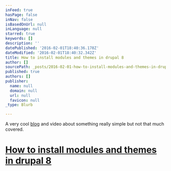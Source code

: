 ```yaml
---
inFeed: true
hasPage: false
inNav: false
isBasedOnUrl: null
inLanguage: null
starred: true
keywords: []
description: ''
datePublished: '2016-02-01T18:40:36.178Z'
dateModified: '2016-02-01T18:40:32.342Z'
title: How to install modules and themes in drupal 8
author: []
sourcePath: _posts/2016-02-01-how-to-install-modules-and-themes-in-drupal-8.md
published: true
authors: []
publisher:
  name: null
  domain: null
  url: null
  favicon: null
_type: Blurb

---
```

A very cool [blog][0] and video about something really simple but not that much covered. 

# [How to install modules and themes in drupal 8][0]

[0]: http://screencast.kodamera.se/how-install-modules-and-themes